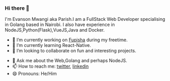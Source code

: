 ### Hi there 👋 
I'm Evanson Mwangi aka Parish.I am a FullStack Web Developer specialising in Golang based in Nairobi. I also have experience in NodeJS,Python(Flask),VueJS,Java and Docker.
- 🔭 I’m currently working on [Fupisha](https://github.com/nairobi-gophers/fupisha) during my freetime.
- 🌱 I’m currently learning React-Native.
- 👯 I’m looking to collaborate on fun and interesting projects.
<!-- - 🤔 I’m looking for work (remote). -->
- 💬 Ask me about the Web,Golang and perhaps NodeJS.
- 📫 How to reach me: [twitter](https://twitter.com/_mr_Parish), [linkedin](https://www.linkedin.com/in/evansonmwangi/)
- 😄 Pronouns: He/Him

<!--
**basebandit/basebandit** is a ✨ _special_ ✨ repository because its `README.md` (this file) appears on your GitHub profile.

Here are some ideas to get you started:

- 🔭 I’m currently working on ...
- 🌱 I’m currently learning ...
- 👯 I’m looking to collaborate on ...
- 🤔 I’m looking for help with ...
- 💬 Ask me about ...
- 📫 How to reach me: ...
- 😄 Pronouns: ...
- ⚡ Fun fact: ...
-->
